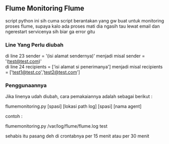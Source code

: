## Flume Monitoring Flume
script python ini sih cuma script berantakan yang gw buat untuk monitoring proses flume, supaya kalo ada proses mati dia ngasih tau lewat email dan ngerestart servicenya sih biar ga error gitu

### Line Yang Perlu diubah

di line 23 sender = '(isi alamat sendernya)' menjadi misal sender = '(test@test.com)' <br />
di line 24 recipients = ['isi alamat si penerimanya'] menjadi misal recipients = ['test1@test.co','test2@test.com']

### Penggunaannya

Jika linenya udah diubah, cara pemakaiannya adalah sebagai berikut :


flumemonitoring.py [spasi] [lokasi path log] [spasi]  [nama agent]


contoh :

flumemonitoring.py /var/log/flume/flume.log test


sehabis itu pasang deh di crontabnya per 15 menit atau per 30 menit




